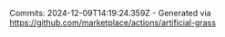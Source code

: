 Commits: 2024-12-09T14:19:24.359Z - Generated via https://github.com/marketplace/actions/artificial-grass
<br>
